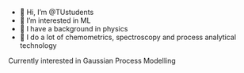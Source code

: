- 👋 Hi, I’m @TUstudents
- 👀 I’m interested in ML
- 🌱 I have a background in physics 
- 💞️ I do a lot of chemometrics, spectroscopy and process analytical technology

Currently interested in Gaussian Process Modelling

<!---
TUstudents/TUstudents is a ✨ special ✨ repository because its `README.md` (this file) appears on your GitHub profile.
You can click the Preview link to take a look at your changes.
--->
